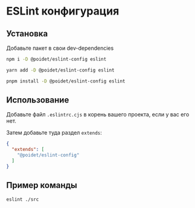 # ESLint конфигурация

## Установка

Добавьте пакет в свои dev-dependencies

```bash
npm i -D @poidet/eslint-config eslint

yarn add -D @poidet/eslint-config eslint

pnpm install -D @poidet/eslint-config eslint
```

## Использование

Добавьте файл `.eslintrc.cjs` в корень вашего проекта, если у вас его нет.

Затем добавьте туда раздел `extends`:

```json
{
  "extends": [
    "@poidet/eslint-config"
  ]
}
```

## Пример команды

```bash
eslint ./src
```

